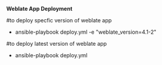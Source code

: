 **Weblate App Deployment**

#to deploy specfic version of weblate app
- ansible-playbook deploy.yml -e "weblate_version=4.1-2"  

#to deploy latest version of weblate app
- ansible-playbook deploy.yml  
